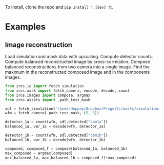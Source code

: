 To install, clone the repo and `pip install '.[dev]'` it.

# Examples

## Image reconstruction

Load simulation and mask data with upscaling. Compute detector counts. Compute balanced reconstructed image by cross-correlation. Compose balanced reconstructions from two camera into a single image. Find the maximum in the reconstructed composed image and in the components images.

```python 
from iros.io import fetch_simulation
from iros.mask import fetch_camera, encode, decode, count
from iros.images import compose, argmax
from iros.assets import _path_test_mask

sdl = fetch_simulation("/home/deppep/Dropbox/Progetti/masks/simulations/id00/")
wfm = fetch_camera(_path_test_mask, (5, 8))

detector_1a = count(wfm, sdl.detected["cam1a"])
balanced_1a, var_1a = decode(wfm, detector_1a)

detector_1b = count(wfm, sdl.detected["cam1b"])
balanced_1b, var_1b = decode(wfm, detector_1b)

composed, composed_f = compose(balanced_1a, balanced_1b)
max_composed = argmax(composed)
max_balanced_1a, max_balanced_1b = composed_f(*max_composed)
```
